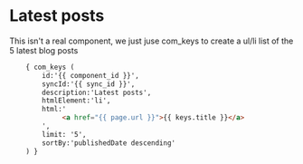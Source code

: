 # Latest posts

This isn't a real component, we just juse com_keys to create a ul/li list of the 5 latest blog posts

```html
	{ com_keys (
	    id:'{{ component_id }}',
	    syncId:'{{ sync_id }}',
	    description:'Latest posts',
	    htmlElement:'li',
	    html:'
	         <a href="{{ page.url }}">{{ keys.title }}</a>
		',
		limit: '5',
	    sortBy:'publishedDate descending'
	) }
```